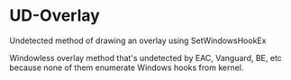 # UD-Overlay
Undetected method of drawing an overlay using SetWindowsHookEx

Windowless overlay method that's undetected by EAC, Vanguard, BE, etc because none of them enumerate Windows hooks from kernel. 

